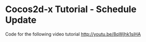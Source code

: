 Cocos2d-x Tutorial - Schedule Update
====================================

Code for the following video tutorial http://youtu.be/8qWjhk1siHA
